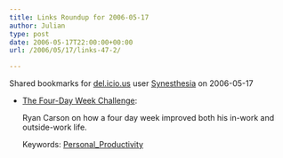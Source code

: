 ```yaml
---
title: Links Roundup for 2006-05-17
author: Julian
type: post
date: 2006-05-17T22:00:00+00:00
url: /2006/05/17/links-47-2/

---
```

Shared bookmarks for [del.icio.us][1] user  [Synesthesia][2] on 2006-05-17

  * [The Four-Day Week Challenge][3]:
  
    Ryan Carson on how a four day week improved both his in-work and outside-work life.
  
    Keywords: [Personal_Productivity][4]

 [1]: http://del.icio.us/
 [2]: http://del.icio.us/synesthesia
 [3]: http://www.alistapart.com/articles/fourdayweek "http://www.alistapart.com/articles/fourdayweek"
 [4]: http://del.icio.us/synesthesia/Personal_Productivity